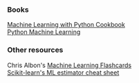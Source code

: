 ### Books  
[Machine Learning with Python Cookbook](http://shop.oreilly.com/product/0636920085423.do)  
[Python Machine Learning](https://www.packtpub.com/big-data-and-business-intelligence/python-machine-learning-second-edition)  

### Other resources  
Chris Albon's [Machine Learning Flashcards](https://machinelearningflashcards.com/)  
[Scikit-learn's ML estimator cheat sheet](https://scikit-learn.org/stable/tutorial/machine_learning_map/index.html)